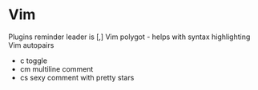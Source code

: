 # Vim
Plugins
reminder leader is [,]
Vim polygot - helps with syntax highlighting
Vim autopairs
- <leader>c<space> toggle
- <leader>cm multiline comment
- <leader>cs sexy comment with pretty stars
